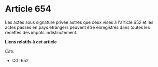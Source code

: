 # Article 654

Les actes sous signature privée autres que ceux visés à l'article 652 et les actes passés en pays étrangers peuvent être
enregistrés dans toutes les recettes des impôts indistinctement.

**Liens relatifs à cet article**

_Cite_:

  - CGI 652
